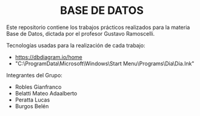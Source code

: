 <h1 align="center"> BASE DE DATOS </h1>


Este repositorio contiene los trabajos prácticos realizados para la materia Base de Datos, dictada por el profesor Gustavo Ramoscelli. 

Tecnologías usadas para la realización de cada trabajo:
- https://dbdiagram.io/home
- "C:\ProgramData\Microsoft\Windows\Start Menu\Programs\Dia\Dia.lnk"


Integrantes del Grupo:
- Robles Gianfranco
- Belatti Mateo Adaalberto
- Peratta Lucas
- Burgos Belén
